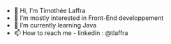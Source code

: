 - 👋 Hi, I’m Timothée Laffra
- 👀 I’m mostly interested in Front-End developpement
- 🌱 I’m currently learning Java
- 📫 How to reach me - linkedin : @tlaffra

<!---
HmBloqued/HmBloqued is a ✨ special ✨ repository because its `README.md` (this file) appears on your GitHub profile.
You can click the Preview link to take a look at your changes.
--->

